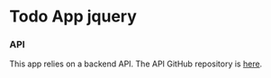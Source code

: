 # Todo App jquery
### API
This app relies on a backend API. The API GitHub repository is [here](https://github.com/p-e-g-a-h/todoapp_mongoose_api).
